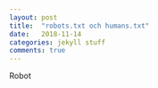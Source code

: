 ```yaml
---
layout: post
title:  "robots.txt och humans.txt"
date:   2018-11-14 
categories: jekyll stuff
comments: true
---
```



Robot